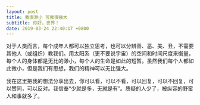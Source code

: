 ```yaml
---
layout: post
title: 我很渺小 可我很强大
subtitle: 你好，世界！
date: 2019-03-24 22:40:17 +0800
---
```

对于人类而言，每个成年人都可以独立思考，也可以分辨善、恶、美、丑，不需要其他人（或组织）教我们。用太阳系（更不要说宇宙）的空间和时间尺度来衡量，每个人的身体都是无比的渺小，每个人的生命是如此的短暂。虽然我们每个人都如此微小，但是我们有思想，我们的精神可以无比强大。

我在这里把我的想法分享出去，你可以看，可以不看，可以回复，可以不回复，可以赞同，可以反对。我信奉“少就是多，无就是有”。质疑的人少了，被纵容的野蛮人和事就多了。